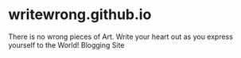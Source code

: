 # writewrong.github.io
There is no wrong pieces of Art. Write your heart out as you express yourself to the World!
Blogging Site

